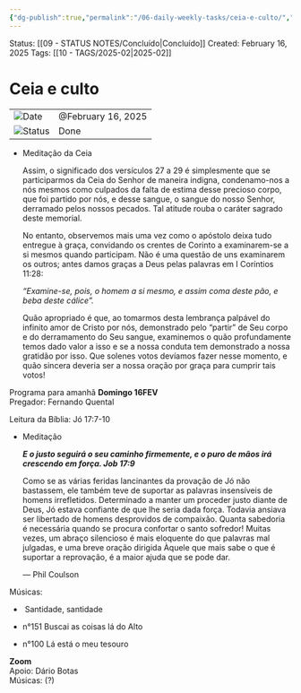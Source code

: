```yaml
---
{"dg-publish":true,"permalink":"/06-daily-weekly-tasks/ceia-e-culto/","noteIcon":""}
---
```


Status: [[09 - STATUS NOTES/Concluído\|Concluído]]
Created: February 16, 2025
Tags: [[10 - TAGS/2025-02\|2025-02]]
# Ceia e culto

|                                                         |                    |
| ------------------------------------------------------- | ------------------ |
| ![](Dashboard/Attachments/calendar_gray%201285.svg)Date | @February 16, 2025 |
| ![](Dashboard/Attachments/burst_gray%207.svg)Status     | Done               |

- Meditação da Ceia
    
    Assim, o significado dos versículos 27 a 29 é simplesmente que se participarmos da Ceia do Senhor de maneira indigna, condenamo-nos a nós mesmos como culpados da falta de estima desse precioso corpo, que foi partido por nós, e desse sangue, o sangue do nosso Senhor, derramado pelos nossos pecados. Tal atitude rouba o caráter sagrado deste memorial.
    
    No entanto, observemos mais uma vez como o apóstolo deixa tudo entregue à graça, convidando os crentes de Corinto a examinarem-se a si mesmos quando participam. Não é uma questão de uns examinarem os outros; antes damos graças a Deus pelas palavras em I Coríntios 11:28:
    
    _“Examine-se, pois, o homem a si mesmo, e assim coma deste pão, e beba deste cálice”._
    
    Quão apropriado é que, ao tomarmos desta lembrança palpável do infinito amor de Cristo por nós, demonstrado pelo “partir” de Seu corpo e do derramamento do Seu sangue, examinemos o quão profundamente temos dado valor a isso e se a nossa conduta tem demonstrado a nossa gratidão por isso. Que solenes votos devíamos fazer nesse momento, e quão sincera deveria ser a nossa oração por graça para cumprir tais votos!
    

Programa para amanhã **Domingo 16FEV**  
Pregador: Fernando Quental

Leitura da Bíblia: Jó 17:7-10

- Meditação
    
    _**E o justo seguirá o seu caminho firmemente, e o puro de mãos irá crescendo em força. Job 17:9**_
    
    Como se as várias feridas lancinantes da provação de Jó não bastassem, ele também teve de suportar as palavras insensíveis de homens irrefletidos. Determinado a manter um proceder justo diante de Deus, Jó estava confiante de que lhe seria dada força. Todavia ansiava ser libertado de homens desprovidos de compaixão. Quanta sabedoria é necessária quando se procura confortar o santo sofredor! Muitas vezes, um abraço silencioso é mais eloquente do que palavras mal julgadas, e uma breve oração dirigida Àquele que mais sabe o que é suportar a reprovação, é a maior ajuda que se pode dar.
    
    — Phil Coulson
    

Músicas:

- ⁠ ⁠Santidade, santidade

- ⁠n°151 Buscai as coisas lá do Alto

- ⁠n°100 Lá está o meu tesouro

**Zoom**  
Apoio: Dário Botas  
Músicas: (?)